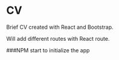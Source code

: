 # CV

Brief CV created with React and Bootstrap.

Will add different routes with React route.

###NPM start to initialize the app
